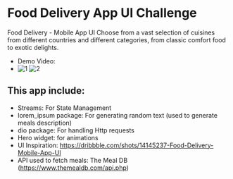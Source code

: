 # Food Delivery App UI Challenge

Food Delivery - Mobile App UI
Choose from a vast selection of cuisines from different countries and different categories,
from classic comfort food to exotic delights.
- Demo Video:
- ![1](https://github.com/SaraHossGit/food_delivery/assets/89196087/73e9b7b3-59a7-47fd-a65c-168a57321d6e)
![2](https://github.com/SaraHossGit/food_delivery/assets/89196087/b79a6d4f-12a9-4605-a56b-8d8c11540102)



## This app include:

- Streams: For State Management
- lorem_ipsum package: For generating random text (used to generate meals description) 
- dio package: For handling Http requests
- Hero widget: for animations
- UI Inspiration: https://dribbble.com/shots/14145237-Food-Delivery-Mobile-App-UI
- API used to fetch meals: The Meal DB (https://www.themealdb.com/api.php)

